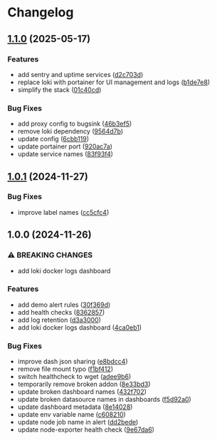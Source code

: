 # Changelog

## [1.1.0](https://github.com/NEIAAC/infra/compare/v1.0.1...v1.1.0) (2025-05-17)


### Features

* add sentry and uptime services ([d2c703d](https://github.com/NEIAAC/infra/commit/d2c703d7591c550ebaad1ae3612c2320c64eadf4))
* replace loki with portainer for UI management and logs ([b1de7e8](https://github.com/NEIAAC/infra/commit/b1de7e8ee589cee5db500ead8f1feff655efc528))
* simplify the stack ([01c40cd](https://github.com/NEIAAC/infra/commit/01c40cd25e85466c9db9067eabf6cabfcbf27fd6))


### Bug Fixes

* add proxy config to bugsink ([46b3ef5](https://github.com/NEIAAC/infra/commit/46b3ef563fa8b2852aa7c196b86dfbdd64dcd68b))
* remove loki dependency ([9564d7b](https://github.com/NEIAAC/infra/commit/9564d7b9e78dada6a2d2c02d51523c02a3e53e9a))
* update config ([6cbb119](https://github.com/NEIAAC/infra/commit/6cbb119d503aec6e48a255b6711b82578c01c0df))
* update portainer port ([920ac7a](https://github.com/NEIAAC/infra/commit/920ac7aba717f8b20dc19f82227b33758325242c))
* update service names ([83f93f4](https://github.com/NEIAAC/infra/commit/83f93f4eedc2f1677969d240c43b891519db112d))

## [1.0.1](https://github.com/NEIAAC/monitoring/compare/v1.0.0...v1.0.1) (2024-11-27)


### Bug Fixes

* improve label names ([cc5cfc4](https://github.com/NEIAAC/monitoring/commit/cc5cfc41a4ae9228125c29a9154e04e448653112))

## 1.0.0 (2024-11-26)


### ⚠ BREAKING CHANGES

* add loki docker logs dashboard

### Features

* add demo alert rules ([30f369d](https://github.com/NEIAAC/monitoring/commit/30f369d8a693c3f35f275f2ccc9b679ab13bf350))
* add health checks ([8362857](https://github.com/NEIAAC/monitoring/commit/8362857e4d16a2a33327253421e5d92b8c1a47a9))
* add log retention ([d3a3000](https://github.com/NEIAAC/monitoring/commit/d3a300033b5f80d433b7ef0d0571e6f2a49c0045))
* add loki docker logs dashboard ([4ca0eb1](https://github.com/NEIAAC/monitoring/commit/4ca0eb1382d733936f01eabd47226efcc5e9300f))


### Bug Fixes

* improve dash json sharing ([e8bdcc4](https://github.com/NEIAAC/monitoring/commit/e8bdcc411489523130e8faa1a43c8a9f96f06808))
* remove file mount typo ([f1bf412](https://github.com/NEIAAC/monitoring/commit/f1bf41270af0d41ae821f4969ed717b411e6bc4a))
* switch healthcheck to wget ([adee9b6](https://github.com/NEIAAC/monitoring/commit/adee9b66bf878afbb1d4bd668ac6dca4522b0e9f))
* temporarily remove broken addon ([8e33bd3](https://github.com/NEIAAC/monitoring/commit/8e33bd3b16dff520a7a0732cc55be1301799a687))
* update broken dashboard names ([432f702](https://github.com/NEIAAC/monitoring/commit/432f7025b222821da55981816043208663db7add))
* update broken datasource names in dashboards ([f5d92a0](https://github.com/NEIAAC/monitoring/commit/f5d92a09a502699f6b4b250d45d37942ea7930c0))
* update dashboard metadata ([8e14028](https://github.com/NEIAAC/monitoring/commit/8e140281ad80a0bf84389f7e1f8983de73cec26f))
* update env variable name ([c608210](https://github.com/NEIAAC/monitoring/commit/c6082101a265cd1ad8bec89ec8d278ee8a8d4689))
* update node job name in alert ([dd2bede](https://github.com/NEIAAC/monitoring/commit/dd2bedefe19b733f6870147cabad4743b818b8f1))
* update node-exporter health check ([9e67da6](https://github.com/NEIAAC/monitoring/commit/9e67da670dee78383feadd93e9b563e2fa8f97dd))
